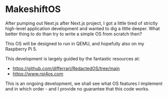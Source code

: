# MakeshiftOS

After pumping out Next.js after Next.js project, I got a little tired of strictly high-level application development and wanted to dig a little deeper. What better thing to do than try to write a simple OS from scratch then?

This OS will be designed to run in QEMU, and hopefully also on my Raspberry Pi 5.

This development is largely guided by the fantastic resources at:

- https://github.com/differrari/RedactedOS/tree/main
- https://www.rpi4os.com

This is an ongoing development, we shall see what OS features I implement and in which order - and I provide no guarantee that this code works.

